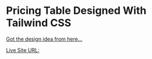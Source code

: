# Pricing Table Designed With Tailwind CSS

[Got the design idea from here...](https://www.behance.net/gallery/33345365/Pricing-Table-UI-Design?tracking_source=search_projects_recommended%7Cpricing%20table%20web%20design)

[Live Site URL:](https://fahimanzamdip.github.io/tailwind-pricing-table/)
